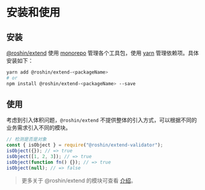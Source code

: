 # 安装和使用

## 安装

[@roshin/extend](https://github.com/extend-js/extend) 使用 [monorepo](https://en.wikipedia.org/wiki/Monorepo) 管理各个工具包，使用 [yarn](https://yarn.bootcss.com/) 管理依赖项。具体安装如下：

```bash
yarn add @roshin/extend-<packageName>
# or
npm install @roshin/extend-<packageName> --save
```

## 使用

考虑到引入体积问题，`@roshin/extend` 不提供整体的引入方式，可以根据不同的业务需求引入不同的模块。

```javascript
// 检测是否是对象
const { isObject } = require("@roshin/extend-validator");
isObject({}); // => true
isObject([1, 2, 3]); // => true
isObject(function fn() {}); // => true
isObject(null); // => false
```

> 更多关于 @roshin/extend 的模块可查看 [介绍](/guide/introduction)。

